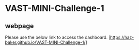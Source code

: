 # VAST-MINI-Challenge-1

## webpage

Please use the below link to access the dashboard.
[https://haz-baker.github.io/VAST-MINI-Challenge-1/]

